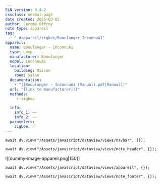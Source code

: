 ```yaml
---
ELN version: 0.4.2
cssclass: normal-page
date created: 2025-03-05
author: Jerome Offroy
note type: appareil
tag: 
  - " #appareil/zigbee/Bouulanger_InconnuA1"
appareil:
  name: Bouulanger - InconnuA1
  type: Lamp
  manufacturer: Bouulanger
  model: InconnuA1
  location:
    building: Maison
    room: Salon
  documentation:
    - "[[Bouulanger - InconnuA1 (Manual).pdf|Manual]]"
  url: "[link to manufacturer]()"
  methods:  
     - zigbee

  info:
    info_1: ~~
    info_2: ~~
  parameters: 
    zigbee: ✅
---
```


```dataviewjs
await dv.view("/Assets/javascript/dataview/views/navbar", {});
```

```dataviewjs
await dv.view("/Assets/javascript/dataview/views/note_header", {});
```

![[dummy-image-appareil.png|150]]

```dataviewjs
await dv.view("/Assets/javascript/dataview/views/appareil", {});
```




```dataviewjs
await dv.view("/Assets/javascript/dataview/views/note_footer", {});
```
